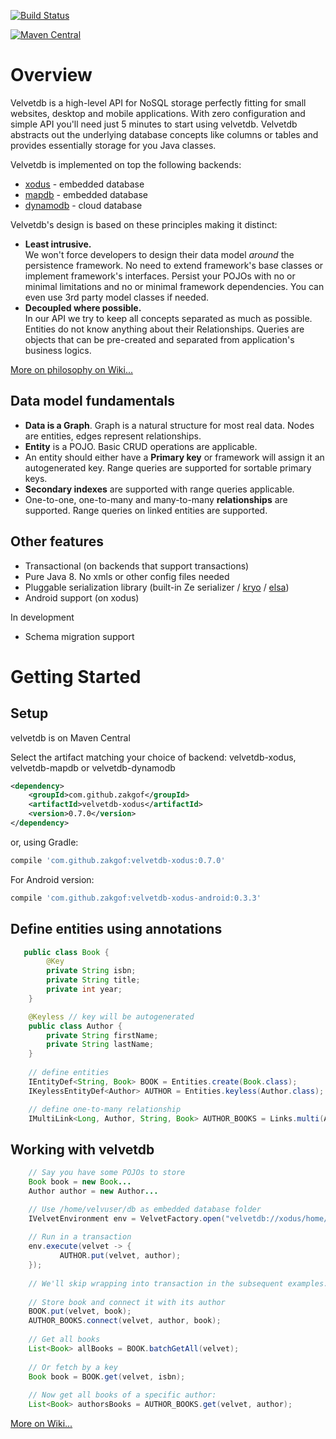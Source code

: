 [![Build Status](https://travis-ci.org/zakgof/velvetdb.svg?branch=master)](https://travis-ci.org/zakgof/velvetdb)

[![Maven Central](https://maven-badges.herokuapp.com/maven-central/com.github.zakgof/velvetdb-core/badge.svg)](https://maven-badges.herokuapp.com/maven-central/com.github.zakgof/velvetdb-core)

# Overview

Velvetdb is a high-level API for NoSQL storage perfectly fitting for small websites, desktop and mobile applications.
With zero configuration and simple API you'll need just 5 minutes to start using velvetdb.
Velvetdb abstracts out the underlying database concepts like columns or tables and provides essentially storage for you Java classes.

Velvetdb is implemented on top the following backends:

  - [xodus](https://github.com/JetBrains/xodus) - embedded database
  - [mapdb](http://www.mapdb.org/) - embedded database
  - [dynamodb](https://aws.amazon.com/dynamodb/) - cloud database


Velvetdb's design is based on these principles making it distinct:
- **Least intrusive.**  
 We won't force developers to design their data model *around* the persistence framework. No need to extend framework's base classes or implement framework's interfaces. Persist your POJOs with no or minimal limitations and no or minimal framework dependencies. You can even use 3rd party model classes if needed.
- **Decoupled where possible.**  
 In our API we try to keep all concepts separated as much as possible. Entities do not know anything about their Relationships. Queries are objects that can be pre-created and separated from application's business logics.

[More on philosophy on Wiki...](https://github.com/zakgof/velvetdb/wiki/VelvetDB-vs-traditional-approach)

## Data model fundamentals
- **Data is a Graph**. Graph is a natural structure for most real data. Nodes are entities, edges represent relationships.
- **Entity** is a POJO. Basic CRUD operations are applicable.
- An entity should either have a **Primary key** or framework will assign it an autogenerated key. Range queries are supported for sortable primary keys.
- **Secondary indexes** are supported with range queries applicable.
- One-to-one, one-to-many and many-to-many **relationships** are supported. Range queries on linked entities are supported.

## Other features

- Transactional (on backends that support transactions)
- Pure Java 8. No xmls or other config files needed
- Pluggable serialization library (built-in Ze serializer / [kryo](https://github.com/EsotericSoftware/kryo) / [elsa](https://github.com/jankotek/elsa))
- Android support (on xodus)

In development
- Schema migration support

# Getting Started

## Setup

velvetdb is on Maven Central

Select the artifact matching your choice of backend: velvetdb-xodus, velvetdb-mapdb or velvetdb-dynamodb

```xml
<dependency>
    <groupId>com.github.zakgof</groupId>
    <artifactId>velvetdb-xodus</artifactId>
    <version>0.7.0</version>
</dependency>
```
or, using Gradle:
```groovy
compile 'com.github.zakgof:velvetdb-xodus:0.7.0'    
```

For Android version:

```groovy
compile 'com.github.zakgof:velvetdb-xodus-android:0.3.3'    
```

## Define entities using annotations
```java
   public class Book {
        @Key
        private String isbn;
        private String title;
        private int year;
    }

    @Keyless // key will be autogenerated
    public class Author {
        private String firstName;
        private String lastName;
    }
    
    // define entities
    IEntityDef<String, Book> BOOK = Entities.create(Book.class);
    IKeylessEntityDef<Author> AUTHOR = Entities.keyless(Author.class);

    // define one-to-many relationship
    IMultiLink<Long, Author, String, Book> AUTHOR_BOOKS = Links.multi(AUTHOR, BOOKS); 
```
## Working with velvetdb
```java
    // Say you have some POJOs to store
    Book book = new Book...
    Author author = new Author...

    // Use /home/velvuser/db as embedded database folder
    IVelvetEnvironment env = VelvetFactory.open("velvetdb://xodus/home/velvuser/db"));
    
    // Run in a transaction
    env.execute(velvet -> {
    	   AUTHOR.put(velvet, author);
    });
       
    // We'll skip wrapping into transaction in the subsequent examples.
    
    // Store book and connect it with its author
    BOOK.put(velvet, book);
    AUTHOR_BOOKS.connect(velvet, author, book);
    
    // Get all books
    List<Book> allBooks = BOOK.batchGetAll(velvet);
    
    // Or fetch by a key
    Book book = BOOK.get(velvet, isbn);
    
    // Now get all books of a specific author:
    List<Book> authorsBooks = AUTHOR_BOOKS.get(velvet, author);
```

[More on Wiki...](https://github.com/zakgof/velvetdb/wiki)
